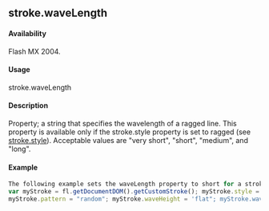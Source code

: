 ## stroke.waveLength

#### Availability

Flash MX 2004.

#### Usage

stroke.waveLength

#### Description

Property; a string that specifies the wavelength of a ragged line. This property is available only if the stroke.style property is set to ragged (see [stroke.style](#!AdobeDocs/developers-animatesdk-docs/test/Stroke_object/stroke20.md)). Acceptable values are "very short", "short", "medium", and "long".

#### Example

```javascript
The following example sets the waveLength property to short for a stroke style of ragged:
var myStroke = fl.getDocumentDOM().getCustomStroke(); myStroke.style = "ragged";
myStroke.pattern = "random"; myStroke.waveHeight = 'flat"; myStroke.waveLength = "short"; fl.getDocumentDOM().setCustomStroke(myStroke);

```